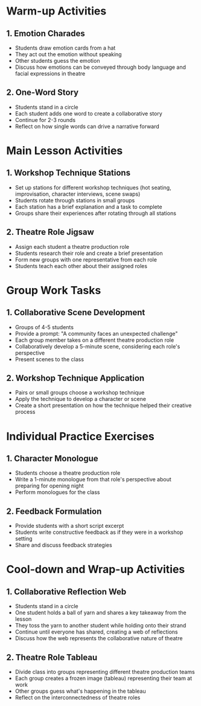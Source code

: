 # Warm-up Activities

## 1. Emotion Charades
- Students draw emotion cards from a hat
- They act out the emotion without speaking
- Other students guess the emotion
- Discuss how emotions can be conveyed through body language and facial expressions in theatre

## 2. One-Word Story
- Students stand in a circle
- Each student adds one word to create a collaborative story
- Continue for 2-3 rounds
- Reflect on how single words can drive a narrative forward

# Main Lesson Activities

## 1. Workshop Technique Stations
- Set up stations for different workshop techniques (hot seating, improvisation, character interviews, scene swaps)
- Students rotate through stations in small groups
- Each station has a brief explanation and a task to complete
- Groups share their experiences after rotating through all stations

## 2. Theatre Role Jigsaw
- Assign each student a theatre production role
- Students research their role and create a brief presentation
- Form new groups with one representative from each role
- Students teach each other about their assigned roles

# Group Work Tasks

## 1. Collaborative Scene Development
- Groups of 4-5 students
- Provide a prompt: "A community faces an unexpected challenge"
- Each group member takes on a different theatre production role
- Collaboratively develop a 5-minute scene, considering each role's perspective
- Present scenes to the class

## 2. Workshop Technique Application
- Pairs or small groups choose a workshop technique
- Apply the technique to develop a character or scene
- Create a short presentation on how the technique helped their creative process

# Individual Practice Exercises

## 1. Character Monologue
- Students choose a theatre production role
- Write a 1-minute monologue from that role's perspective about preparing for opening night
- Perform monologues for the class

## 2. Feedback Formulation
- Provide students with a short script excerpt
- Students write constructive feedback as if they were in a workshop setting
- Share and discuss feedback strategies

# Cool-down and Wrap-up Activities

## 1. Collaborative Reflection Web
- Students stand in a circle
- One student holds a ball of yarn and shares a key takeaway from the lesson
- They toss the yarn to another student while holding onto their strand
- Continue until everyone has shared, creating a web of reflections
- Discuss how the web represents the collaborative nature of theatre

## 2. Theatre Role Tableau
- Divide class into groups representing different theatre production teams
- Each group creates a frozen image (tableau) representing their team at work
- Other groups guess what's happening in the tableau
- Reflect on the interconnectedness of theatre roles